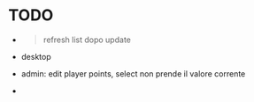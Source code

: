 # TODO

* > refresh list dopo update

* desktop
* admin: edit player points, select non prende il valore corrente
* 

